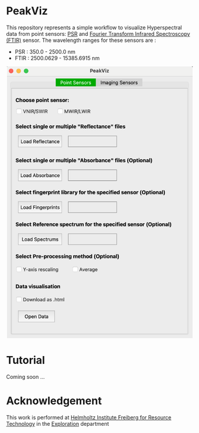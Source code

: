 # PeakViz
This repository represents a simple workflow to visualize Hyperspectral data from point sensors: [PSR](https://www.malvernpanalytical.com/en/products/technology/near-infrared-spectroscopy) and [Fourier Transform Infrared Spectroscopy (FTIR)](https://en.wikipedia.org/wiki/Fourier-transform_infrared_spectroscopy) sensor. The wavelength ranges for these sensors are :
- PSR : 350.0 - 2500.0 nm
- FTIR : 2500.0629 - 15385.6915 nm

<p align="center">
  <img src="image1.png" width="500"/>
</p>

# Tutorial
Coming soon ...

# Acknowledgement
This work is performed at [Helmholtz Institute Freiberg for Resource Technology](https://www.hzdr.de/db/Cms?pOid=32948&pNid=2423&pLang=en) in the [Exploration](https://www.iexplo.space/) department



